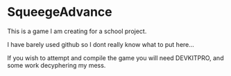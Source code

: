# SqueegeAdvance


This is a game I am creating for a school project.

I have barely used github so I dont really know what to put here...

If you wish to attempt and compile the game you will need DEVKITPRO, and some work decyphering my mess.